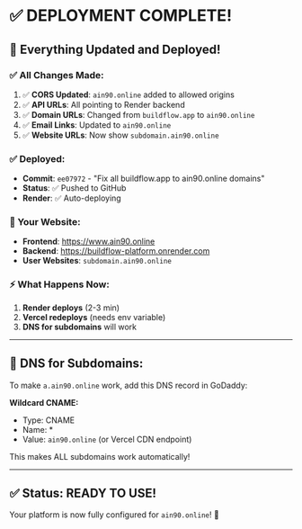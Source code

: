 # ✅ DEPLOYMENT COMPLETE!

## 🎉 Everything Updated and Deployed!

### ✅ All Changes Made:
1. ✅ **CORS Updated**: `ain90.online` added to allowed origins
2. ✅ **API URLs**: All pointing to Render backend
3. ✅ **Domain URLs**: Changed from `buildflow.app` to `ain90.online`
4. ✅ **Email Links**: Updated to `ain90.online`
5. ✅ **Website URLs**: Now show `subdomain.ain90.online`

### ✅ Deployed:
- **Commit**: `ee07972` - "Fix all buildflow.app to ain90.online domains"
- **Status**: ✅ Pushed to GitHub
- **Render**: ✅ Auto-deploying

### 🎯 Your Website:
- **Frontend**: https://www.ain90.online
- **Backend**: https://buildflow-platform.onrender.com
- **User Websites**: `subdomain.ain90.online`

### ⚡ What Happens Now:

1. **Render deploys** (2-3 min)
2. **Vercel redeploys** (needs env variable)
3. **DNS for subdomains** will work

---

## 🔧 DNS for Subdomains:

To make `a.ain90.online` work, add this DNS record in GoDaddy:

**Wildcard CNAME:**
- Type: CNAME
- Name: *
- Value: `ain90.online` (or Vercel CDN endpoint)

This makes ALL subdomains work automatically!

---

## ✅ Status: READY TO USE!

Your platform is now fully configured for `ain90.online`! 🚀

